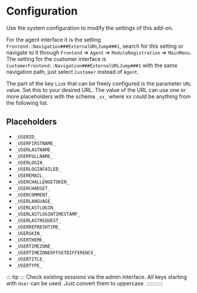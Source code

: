 # Configuration

Use the system configuration to modify the settings of this add-on.

For the agent interface it is the setting `Frontend::Navigation###ExternalURLJump###1`, search for this setting or navigate to it through `Frontend` => `Agent` => `ModuleRegistration` => `MainMenu`. The setting for the customer interface is `CustomerFrontend::Navigation###ExternalURLJump###1` with the same navigation path, just select `Customer` instead of `Agent`.

The part of the key `Link` that can be freely configured is the parameter `URL` value. Set this to your desired URL. The value of the URL can use one or more placeholders with the schema `_xx_` where xx could be anything from the following list.


## Placeholders

 - `_USERID_`
 - `_USERFIRSTNAME_`
 - `_USERLASTNAME_`
 - `_USERFULLNAME_`
 - `_USERLOGIN_`
 - `_USERLOGINFAILED_`
 - `_USEREMAIL_`
 - `_USERCHALLENGETOKEN_`
 - `_USERCHARSET_`
 - `_USERCOMMENT_`
 - `_USERLANGUAGE_`
 - `_USERLASTLOGIN_`
 - `_USERLASTLOGINTIMESTAMP_`
 - `_USERLASTREQUEST_`
 - `_USERREFRESHTIME_`
 - `_USERSKIN_`
 - `_USERTHEME_`
 - `_USERTIMEZONE_`
 - `_USERTIMEZONEOFFSETDIFFERENCE_`
 - `_USERTITLE_`
 - `_USERTYPE_`

 ::: tip :::
 Check existing sessions via the admin interface. All keys starting with `User` can be used. Just convert them to uppercase. 
 :::::::::::

